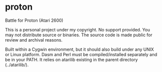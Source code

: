 # proton
Battle for Proton (Atari 2600)

This is a personal project under my copyright. No support provided. You may not distribute source or binaries. The source code is made public for review and archival reasons. 

Built within a Cygwin environment, but it should also build under any UNIX or Linux platform. Dasm and Perl must be compiled/installed separately and be in your PATH. It relies on atarilib existing in the parent directory (../atarilib/).

